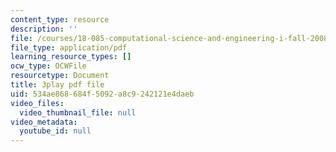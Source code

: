 ```yaml
---
content_type: resource
description: ''
file: /courses/18-085-computational-science-and-engineering-i-fall-2008/534ae868684f5092a8c9242121e4daeb_oZnCOIbesiA.pdf
file_type: application/pdf
learning_resource_types: []
ocw_type: OCWFile
resourcetype: Document
title: 3play pdf file
uid: 534ae868-684f-5092-a8c9-242121e4daeb
video_files:
  video_thumbnail_file: null
video_metadata:
  youtube_id: null
---
```

